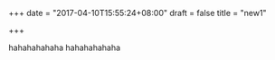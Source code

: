 +++
date = "2017-04-10T15:55:24+08:00"
draft = false
title = "new1"

+++


hahahahahaha
hahahahahaha
